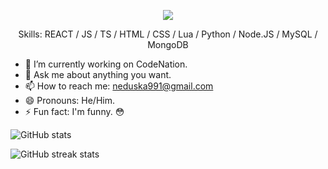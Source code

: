 <p align="center">
  <img src="https://cdn.discordapp.com/attachments/910561139384012800/926422519060258886/tumblr_e92be5bd7731d9e85eddeb6bc73d0ff7_9c121275_540.gif">
</p>

<p align="center">Skills: REACT / JS / TS / HTML / CSS / Lua / Python / Node.JS / MySQL / MongoDB</p>

- 🔭 I’m currently working on CodeNation. 
- 💬 Ask me about anything you want. 
- 📫 How to reach me: neduska991@gmail.com 
- 😄 Pronouns: He/Him. 
- ⚡ Fun fact: I'm funny. 😳 


![GitHub stats](https://github-readme-stats.vercel.app/api?username=Neozxc&show_icons=true)

![GitHub streak stats](https://github-readme-streak-stats.herokuapp.com/?user=Neozxc)

